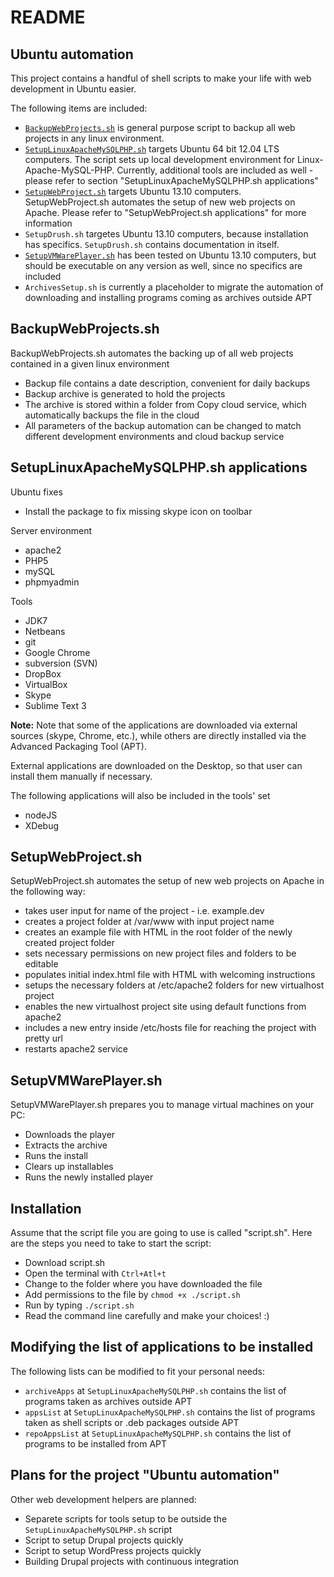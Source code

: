 README
======

Ubuntu automation
----------------
This project contains a handful of shell scripts to make your life with web development in Ubuntu easier.

The following items are included:
* [`BackupWebProjects.sh`](#backupwebprojectssh) is general purpose script to backup all web projects in any linux environment.
* [`SetupLinuxApacheMySQLPHP.sh`](#setuplinuxapachemysqlphpsh-applications) targets Ubuntu 64 bit 12.04 LTS computers. The script sets up local development environment for Linux-Apache-MySQL-PHP. Currently, additional tools are included as well - please refer to section "SetupLinuxApacheMySQLPHP.sh applications"
* [`SetupWebProject.sh`](#setupwebprojectsh) targets Ubuntu 13.10 computers. SetupWebProject.sh automates the setup of new web projects on Apache. Please refer to "SetupWebProject.sh applications" for more information
* `SetupDrush.sh` targetes Ubuntu 13.10 computers, because installation has specifics. `SetupDrush.sh` contains documentation in itself.
* [`SetupVMWarePlayer.sh`](#setupvmwareplayersh) has been tested on Ubuntu 13.10 computers, but should be executable on any version as well, since no specifics are included
* `ArchivesSetup.sh` is currently a placeholder to migrate the automation of downloading and installing programs coming as archives outside APT

BackupWebProjects.sh
--------
BackupWebProjects.sh automates the backing up of all web projects contained in a given linux environment
* Backup file contains a date description, convenient for daily backups
* Backup archive is generated to hold the projects
* The archive is stored within a folder from Copy cloud service, which automatically backups the file in the cloud
* All parameters of the backup automation can be changed to match different development environments and cloud backup service

SetupLinuxApacheMySQLPHP.sh applications
--------

Ubuntu fixes
* Install the package to fix missing skype icon on toolbar

Server environment
* apache2
* PHP5
* mySQL
* phpmyadmin

Tools
* JDK7
* Netbeans
* git
* Google Chrome
* subversion (SVN)
* DropBox
* VirtualBox
* Skype
* Sublime Text 3

**Note:**
Note that some of the applications are downloaded via external sources (skype, Chrome, etc.), while others are directly installed via the Advanced Packaging Tool (APT).

External applications are downloaded on the Desktop, so that user can install them manually if necessary.

The following applications will also be included in the tools' set
* nodeJS
* XDebug

SetupWebProject.sh
--------
SetupWebProject.sh automates the setup of new web projects on Apache in the following way:
* takes user input for name of the project - i.e. example.dev
* creates a project folder at /var/www with input project name
* creates an example file with HTML in the root folder of the newly created project folder
* sets necessary permissions on new project files and folders to be editable
* populates initial index.html file with HTML with welcoming instructions
* setups the necessary folders at /etc/apache2 folders for new virtualhost project
* enables the new virtualhost project site using default functions from apache2
* includes a new entry inside /etc/hosts file for reaching the project with pretty url
* restarts apache2 service

SetupVMWarePlayer.sh
--------
SetupVMWarePlayer.sh prepares you to manage virtual machines on your PC:
* Downloads the player
* Extracts the archive
* Runs the install
* Clears up installables
* Runs the newly installed player

Installation
------------
Assume that the script file you are going to use is called "script.sh".
Here are the steps you need to take to start the script:
* Download script.sh
* Open the terminal with `Ctrl+Atl+t`
* Change to the folder where you have downloaded the file
* Add permissions to the file by `chmod +x ./script.sh`
* Run by typing `./script.sh`
* Read the command line carefully and make your choices! :)

Modifying the list of applications to be installed
------------
The following lists can be modified to fit your personal needs:
* `archiveApps` at `SetupLinuxApacheMySQLPHP.sh` contains the list of programs taken as archives outside APT
* `appsList` at `SetupLinuxApacheMySQLPHP.sh` contains the list of programs taken as shell scripts or .deb packages outside APT
* `repoAppsList` at `SetupLinuxApacheMySQLPHP.sh` contains the list of programs to be installed from APT

Plans for the project "Ubuntu automation"
------------
Other web development helpers are planned:
* Separete scripts for tools setup to be outside the `SetupLinuxApacheMySQLPHP.sh` script
* Script to setup Drupal projects quickly
* Script to setup WordPress projects quickly
* Building Drupal projects with continuous integration
